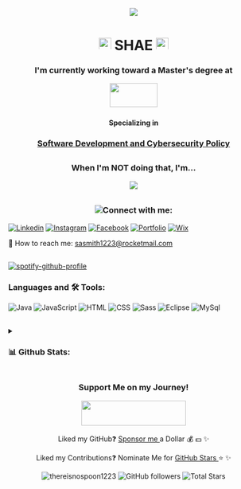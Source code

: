 <p align="center">
    <a href="https://github.com/DenverCoder1/readme-typing-svg"><img src="https://readme-typing-svg.herokuapp.com?lines=Hi,+I'm+Shannon+Smith;but+almost+everyone+calls+me&center=true&width=500&height=50"></a>
</p>
<h1 align="center">
    <img src="https://raw.githubusercontent.com/iampavangandhi/iampavangandhi/master/gifs/Hi.gif" width="25" height="25">  SHAE  
    <img src="https://raw.githubusercontent.com/iampavangandhi/iampavangandhi/master/gifs/Hi.gif" width="25" height="25"></a>
</h1>

<h3 align="center">
    I'm currently working toward a Master's degree at 
</h3>
<p align="center">
        <img src="https://upload.wikimedia.org/wikipedia/commons/6/60/Virginia_Tech_Hokies_logo.svg" height="48" width="96"/>
</p>

<h4 align="center">
    Specializing in 
</h4>

<h3 align="center">
    <a href="https://vtmit.vt.edu/academics/curriculum.html#graduate-certificates">
        Software Development and Cybersecurity Policy
    </a>
</h3>

<h2></h2>

<h3 align="center">
    When I'm NOT doing that, I'm...
</h3>
<p align="center">
    <a href="https://github.com/DenverCoder1/readme-typing-svg"><img src="https://readme-typing-svg.herokuapp.com?lines=Improving+my+Programming+skills;Painting,+drawing,+sculpting+or+woodworking;Completing+home+renovation+projects;Spending+time+with+my+wife+and+pets;Always+ready+to+collaborate&center=true&width=500&height=50"></a>
</p>


<h2>
</h2>

<h3 align="center">
    <img src="https://media.giphy.com/media/iY8CRBdQXODJSCERIr/giphy.gif" width="30px">Connect with me:
</h3>

   [![Linkedin](https://user-images.githubusercontent.com/75339573/189492088-7ca9ba8e-4cc0-4455-a7e2-4c7f23a8d9a0.png)](https://www.linkedin.com/in/shae-smith1223/)
   [![Instagram](https://user-images.githubusercontent.com/75339573/189492129-4eb6d047-7079-4a21-b0fa-d1cb8afb18ec.png)](https://www.instagram.com/shaeasis/)
   [![Facebook](https://user-images.githubusercontent.com/75339573/189492071-a27b3293-7983-4adf-851e-93fc1fdc9757.png)](https://www.facebook.com/shaesmith1223")
   [![Portfolio](https://img.icons8.com/nolan/48/s.png)](https://thereisnospoon1223.github.io/Shae%20Smith/index.html)
   [![Wix](https://user-images.githubusercontent.com/75339573/189492299-8fe30fb6-b0ff-4406-bbf2-fa7f8f41645d.png)](https://shae1223.wixsite.com/shaesmith)
    <p> 📧 How to reach me: sasmith1223@rocketmail.com </p>
    
<h2></h2>

   [![spotify-github-profile](https://spotify-github-profile.vercel.app/api/view?uid=125645949&cover_image=true&theme=default)](https://github.com/kittinan/spotify-github-profile)

<h3>
    Languages and 🛠️ Tools:
</h3>

   ![Java](https://img.icons8.com/color/48/000000/java-coffee-cup-logo--v1.png)
   ![JavaScript](https://img.icons8.com/fluency/48/000000/javascript.png)
   ![HTML](https://img.icons8.com/color/48/000000/html-5--v1.png)
   ![CSS](https://img.icons8.com/color/48/000000/css3.png)
   ![Sass](https://img.icons8.com/color/48/000000/sass.png)
   ![Eclipse](https://img.icons8.com/nolan/64/java-eclipse.png)
   ![MySql](https://img.icons8.com/color/48/000000/mysql-logo.png)

<h2>
</h2>

<details>
    
<summary>
    <h3>
        📊 Github Stats:
    </h3>
    </summary>
<br>

   [![GitHub Streak](https://streak-stats.demolab.com?user=thereisnospoon1223&theme=radical&hide_border=true&date_format=M%20j%5B%2C%20Y%5D&ring=8508B4&fire=FF8622&sideNums=8508B4)](https://git.io/streak-stats)

   [![GitHub Read Me Stats](https://github-readme-stats.vercel.app/api?username=thereisnospoon1223&theme=radical&hide_border=true&count_private=true)](https://github.com/thereisnospoon1223/github-readme-stats)  

   [![GitHub Top Langs](https://github-readme-stats.vercel.app/api/top-langs/?username=thereisnospoon1223&&theme=radical&hide_border=true&layout=compact)](https://github.com/thereisnospoon1223/github-readme-stats)
 
![snake gif](https://github.com/BrunoGonSouza/BrunoGonSouza/blob/output/github-contribution-grid-snake.svg)

</details>

<h2></h2>

<h3 align="center">
    Support Me on my Journey!
</h3>


<p align="center">
    <a href="https://www.buymeacoffee.com/shaesmith1223"><img src="https://camo.githubusercontent.com/28aae05a0fba45679e8e27d90609601e249b64a5fe30dfef05495de4f4e318d4/68747470733a2f2f63646e2e6275796d6561636f666665652e636f6d2f627574746f6e732f76322f64656661756c742d79656c6c6f772e706e67" height="50" width="210"> 
    </a>
</p>

<p align="center">
    Liked my GitHub❓
    <a href="https://github.com/sponsors/thereisnospoon1223/dashboard/profile"> 
    Sponsor me </a> a Dollar 💰 💵 ✨
</p>

<p align="center">
    Liked my Contributions❓
    Nominate Me for 
    <a href="https://stars.github.com/nominate/"> GitHub Stars </a>⭐ ✨ 

<p align="center">
	<img src="https://komarev.com/ghpvc/?username=k-star-229&label=Profile%20views&color=0e75b6&style=plastic" alt="thereisnospoon1223" />
    <img alt="GitHub followers" src="https://img.shields.io/github/followers/thereisnospoon1223?label=Followers&style=social">    
    <img src="https://img.shields.io/github/stars/thereisnospoon1223?label=Stars" alt="Total Stars">
</p>


<!---
thereisnospoon1223/thereisnospoon1223 is a ✨ special ✨ repository because its `README.md` (this file) appears on your GitHub profile.
You can click the Preview link to take a look at your changes.
--->
